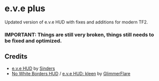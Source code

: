 <h1>e.v.e plus</h1>
  Updated version of e.v.e HUD with fixes and additions for modern TF2.  
 <h3>IMPORTANT: Things are still very broken, things still needs to be fixed and optimized.</h3>
 
<h2>Credits</h2>

  - <a href="https://gamebanana.com/mods/26852">e.v.e HUD</a> by <a href="https://gamebanana.com/members/522168">Sinders</a>
  - <a href="https://gamebanana.com/mods/294682">No White Borders HUD</a> / <a href="https://gamebanana.com/mods/293211">e.v.e HUD: kleen</a> by <a href="https://gamebanana.com/members/1743093">GlimmerFlare</a>
